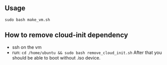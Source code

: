 ## Usage 

```
sudo bash make_vm.sh
```

## How to remove cloud-init dependency
- ssh on the vm
- run: `cd /home/ubuntu && sudo bash remove_cloud_init.sh`
After that you should be able to boot without .iso device.
